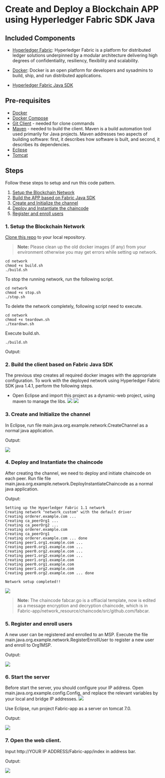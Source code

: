 # Create and Deploy a Blockchain APP using Hyperledger Fabric SDK Java


## Included Components

* [Hyperledger Fabric](https://hyperledger-fabric.readthedocs.io/): Hyperledger Fabric is a platform for distributed ledger solutions underpinned by a modular architecture delivering high degrees of confidentiality, resiliency, flexibility and scalability.

* [Docker](https://www.docker.com/): Docker is an open platform for developers and sysadmins to build, ship, and run distributed applications.

* [Hyperledger Fabric Java SDK](https://github.com/hyperledger/fabric-sdk-java)


## Pre-requisites

* [Docker](https://www.docker.com/get-started) 
* [Docker Compose](https://docs.docker.com/compose/overview/)
* [Git Client](https://git-scm.com/downloads) - needed for clone commands
* [Maven](https://maven.apache.org/download.cgi) - needed to build the client. Maven is a build automation tool used primarily for Java projects. Maven addresses two aspects of building software: first, it describes how software is built, and second, it describes its dependencies.
* [Eclipse](https://www.eclipse.org/downloads/packages/release/kepler/sr2/eclipse-ide-java-ee-developers)
* [Tomcat](https://tomcat.apache.org/download-70.cgi)
## Steps

Follow these steps to setup and run this code pattern.

1. [Setup the Blockchain Network](#1-setup-the-blockchain-network)
2. [Build the APP based on Fabric Java SDK](#2-build-the-client-based-on-fabric-java-sdk)
3. [Create and Initialize the channel](#3-create-and-initialize-the-channel)
4. [Deploy and Instantiate the chaincode](#4-deploy-and-instantiate-the-chaincode)
5. [Register and enroll users](#5-register-and-enroll-users)

### 1. Setup the Blockchain Network

[Clone this repo](http://10.6.55.124/bigdata/ard230/tree/haihua/Fabric-app) to your local repository.

> **Note:** Please clean up the old docker images (if any) from your environment otherwise you may get errors while setting up network.

   ```
   cd network
   chmod +x build.sh
   ./build.sh
   ```
   

To stop the running network, run the following script.

   ```
   cd network
   chmod +x stop.sh
   ./stop.sh
   ```

To delete the network completely, following script need to execute.

   ```
   cd network
   chmod +x teardown.sh
   ./teardown.sh
   ```
Execute build.sh.

   ```
   ./build.sh
   ```

Output:

### 2. Build the client based on Fabric Java SDK

The previous step creates all required docker images with the appropriate configuration.
To work with the deployed network using Hyperledger Fabric SDK java 1.4.1, perform the following steps.

* Open Eclipse and import this project as a dynamic-web project, using maven to manage the libs.
![](build-path.png)
![](deploy-assembly.png)

### 3. Create and Initialize the channel

In Eclipse, run file main.java.org.example.network.CreateChannel as a normal java application.

Output:

![](create-channel.png)

### 4. Deploy and Instantiate the chaincode

After creating the channel, we need to deploy and initiate chaincode on each peer.
Run file file main.java.org.example.network.DeployInstantiateChaincode as a normal java application.

Output:
```
Setting up the Hyperledger Fabric 1.1 network
Creating network "network_custom" with the default driver
Creating orderer.example.com ... 
Creating ca_peerOrg1 ... 
Creating ca_peerOrg2 ... 
Creating orderer.example.com
Creating ca_peerOrg1
Creating orderer.example.com ... done
Creating peer1.org1.example.com ... 
Creating peer0.org1.example.com ... 
Creating peer0.org2.example.com ... 
Creating peer1.org2.example.com ... 
Creating peer1.org1.example.com
Creating peer0.org1.example.com
Creating peer1.org2.example.com
Creating peer0.org2.example.com ... done

Network setup completed!!
```
![](initiate-chaincode.png)
   > **Note:** The chaincode fabcar.go is a offiacial template, now is edited as a message encryption and decryption chaincode, which is in Fabric-app/network_resource/chaincode/src/github.com/fabcar.

### 5. Register and enroll users

A new user can be registered and enrolled to an MSP. 
Execute the file main.java.org.example.network.RegisterEnrollUser to register a new user and enroll to Org1MSP.

Output:

![](enroll-user.png)

### 6. Start the server

Before start the server, you should configure your IP address.
Open main.java.org.example.config.Config, and replace the relevant variables by your local and bridge IP addresses.
![](config.png)

Use Eclipse, run project Fabric-app as a server on tomcat 7.0.

Output:

![](server.png)

### 7. Open the web client.

Input http://YOUR IP ADDRESS/Fabric-app/index in address bar.

Output:

![](client.png)
